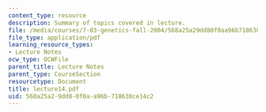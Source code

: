 ```yaml
---
content_type: resource
description: Summary of topics covered in lecture.
file: /media/courses/7-03-genetics-fall-2004/568a25a29dd80f0aa96b718638ce14c2_lecture14.pdf
file_type: application/pdf
learning_resource_types:
- Lecture Notes
ocw_type: OCWFile
parent_title: Lecture Notes
parent_type: CourseSection
resourcetype: Document
title: lecture14.pdf
uid: 568a25a2-9dd8-0f0a-a96b-718638ce14c2
---
```

